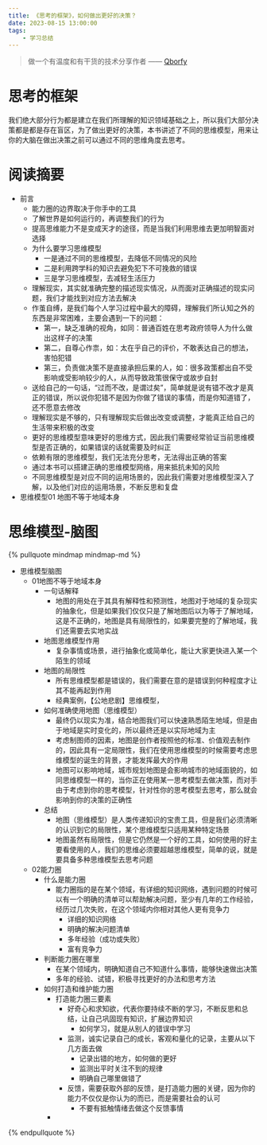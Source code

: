 ```yaml
---
title: 《思考的框架》，如何做出更好的决策？
date: 2023-08-15 13:00:00
tags:
    - 学习总结
---
```


> 做一个有温度和有干货的技术分享作者 —— [Qborfy](https://qborfy.com)


# 思考的框架

我们绝大部分行为都是建立在我们所理解的知识领域基础之上，所以我们大部分决策都是都是存在盲区，为了做出更好的决策，本书讲述了不同的思维模型，用来让你的大脑在做出决策之前可以通过不同的思维角度去思考。

<!-- more -->
# 阅读摘要

- 前言
  - 能力圈的边界取决于你手中的工具
  - 了解世界是如何运行的，再调整我们的行为
  - 提高思维能力不是变成天才的途径，而是当我们利用思维去更加明智面对选择
  - 为什么要学习思维模型
    - 一是通过不同的思维模型，去降低不同情况的风险
    - 二是利用跨学科的知识去避免犯下不可挽救的错误
    - 三是学习思维模型，去减轻生活压力
  - 理解现实，其实就准确完整的描述现实情况，从而面对正确描述的现实问题，我们才能找到对应方法去解决
  - 作茧自缚，是我们每个人学习过程中最大的障碍，理解我们所认知之外的东西是非常困难，主要会遇到一下的问题：
    - 第一，缺乏准确的视角，如同：普通百姓在思考政府领导人为什么做出这样子的决策
    - 第二，自尊心作祟，如：太在乎自己的评价，不敢表达自己的想法，害怕犯错
    - 第三，负责做决策不是直接承担后果的人，如：很多政策都出自不受影响或受影响较少的人，从而导致政策很保守或故步自封
  - 送给自己的一句话，“过而不改，是谓过矣”，简单就是说有错不改才是真正的错误，所以说你犯错不是因为你做了错误的事情，而是你知道错了，还不愿意去修改
  - 理解现实是不够的，只有理解现实后做出改变或调整，才能真正给自己的生活带来积极的改变
  - 更好的思维模型意味更好的思维方式，因此我们需要经常验证当前思维模型是否正确的，如果错误的话就需要及时纠正
  - 依赖有限的思维模型，我们无法充分思考，无法得出正确的答案
  - 通过本书可以搭建正确的思维模型网络，用来抵抗未知的风险
  - 不同思维模型是对应不同的运用场景的，因此我们需要对思维模型深入了解，以及他们对应的运用场景，不断反思和复盘
- 思维模型01 地图不等于地域本身


# 思维模型-脑图
{% pullquote mindmap mindmap-md %}
- 思维模型脑图
  - 01地图不等于地域本身
    - 一句话解释
      - 地图的用处在于其具有解释性和预测性，地图对于地域的复杂现实的抽象化，但是如果我们仅仅只是了解地图后以为等于了解地域，这是不正确的，地图是具有局限性的，如果要完整的了解地域，我们还需要去实地实战
    - 地图思维模型作用
      - 复杂事情或场景，进行抽象化或简单化，能让大家更快进入某一个陌生的领域
    - 地图的局限性
      - 所有思维模型都是错误的，我们需要在意的是错误到何种程度才让其不能再起到作用
      - 经典案例，【公地悲剧】思维模型，
    - 如何准确使用地图（思维模型）
      - 最终仍以现实为准，结合地图我们可以快速熟悉陌生地域，但是由于地域是实时变化的，所以最终还是以实际地域为主
      - 考虑制图师的因素，地图是创作者按照他的标准、价值观去制作的，因此具有一定局限性，我们在使用思维模型的时候需要考虑思维模型的诞生的背景，才能发挥最大的作用
      - 地图可以影响地域，城市规划地图是会影响城市的地域面貌的，如同思维模型一样的，当你正在使用某一思考模型去做决策，而对手由于考虑到你的思考模型，针对性你的思考模型去思考，那么就会影响到你的决策的正确性
    - 总结
      - 地图（思维模型）是人类传递知识的宝贵工具，但是我们必须清晰的认识到它的局限性，某个思维模型只适用某种特定场景
      - 地图虽然有局限性，但是它仍然是一个好的工具，如何使用的好主要看使用的人，我们的思维必须要超越思维模型，简单的说，就是要具备多种思维模型去思考问题
  - 02能力圈
    - 什么是能力圈
      - 能力圈指的是在某个领域，有详细的知识网络，遇到问题的时候可以有一个明确的清单可以帮助解决问题，至少有几年的工作经验，经历过几次失败，在这个领域内你相对其他人更有竞争力
        - 详细的知识网络
        - 明确的解决问题清单
        - 多年经验（成功或失败）
        - 富有竞争力
    - 判断能力圈在哪里
      - 在某个领域内，明确知道自己不知道什么事情，能够快速做出决策
      - 多年的经验、试错，积极寻找更好的办法和思考方法
    - 如何打造和维护能力圈
      - 打造能力圈三要素
        - 好奇心和求知欲，代表你要持续不断的学习，不断反思和总结，让自己巩固现有知识，扩展边界知识
          - 如何学习，就是从别人的错误中学习
        - 监测，诚实记录自己的成长，客观和量化的记录，主要从以下几方面去做
          - 记录出错的地方，如何做的更好
          - 监测出平时关注不到的规律
          - 明确自己哪里做错了
        - 反馈，需要获取外部的反馈，是打造能力圈的关键，因为你的能力不仅仅是你认为的而已，而是需要社会的认可
          - 不要有抵触情绪去做这个反馈事情
      - 
{% endpullquote %}